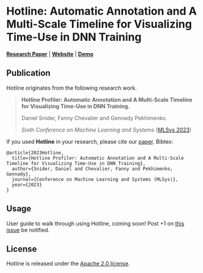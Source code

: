 # Hotline: Automatic Annotation and A Multi-Scale Timeline for Visualizing Time-Use in DNN Training
[**Research Paper**](https://danielsnider.ca/hotline/papers/Hotline.pdf) | [**Website**](https://danielsnider.ca/hotline) | [**Demo**](https://danielsnider.ca/hotline/demo) 

## Publication
Hotline originates from the following research work.

>    **Hotline Profiler: Automatic Annotation and A Multi-Scale Timeline for Visualizing Time-Use in DNN Training.**
>    
>    Daniel Snider, Fanny Chevalier and Gennady Pekhimenko.
>    
>    *Sixth Conference on Machine Learning and Systems* ([MLSys 2023](https://mlsys.org/Conferences/2023))

If you used **Hotline** in your research, please cite our
[paper](https://danielsnider.ca/hotline/papers/Hotline.pdf). Bibtex:

```
@article{2023Hotline,
  title={Hotline Profiler: Automatic Annotation and A Multi-Scale Timeline for Visualizing Time-Use in DNN Training},
  author={Snider, Daniel and Chevalier, Fanny and Pekhimenko, Gennady},
  journal={Conference on Machine Learning and Systems (MLSys)},
  year={2023}
}
```

## Usage

User guide to walk through using Hotline, coming soon! Post +1 on [this issue](https://github.com/UofT-EcoSystem/hotline/issues/1) be notified.

## License
Hotline is released under the [Apache 2.0 license](LICENSE).
